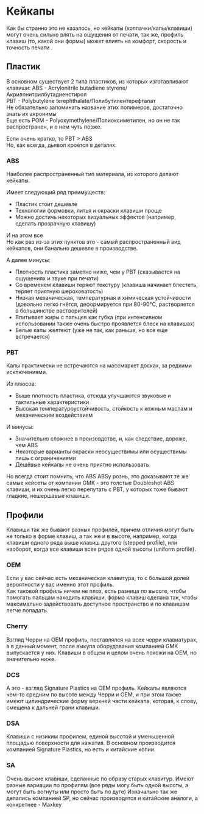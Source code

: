 # Кейкапы  
Как бы странно это не казалось, но кейкапы (колпачки/капы/клавиши) могут очень сильно влять на ощущения от печати, так же, профиль клавиш (то, какой они формы) может влиять на комфорт, скорость и точность печати .



## Пластик

В основном существует 2 типа пластиков, из которых изготавливают клавиши:
ABS - Acrylonitrile butadiene styrene/Акрилонитрилбутадиенстирол  
PBT - Polybutylene terephthalate/Полибутилентерефталат  
Не обязательно запоминать название этих полимеров, достаточно знать их акронимы  
Еще есть POM - Polyoxymethylene/Полиоксиметилен, но он не так распространен, и о нем чуть позже. 


Если очень кратко, то  PBT > ABS  
Но, как всегда, дьявол кроется в деталях.

### ABS
Наиболее распространенный тип материала, из которого делают кейкапы.

Имеет следующий ряд преимуществ:
* Пластик стоит дешевле
* Технологии формовки, литья и окраски клавиши проще
* Можно достичь некоторых визуальных эффектов (например, сделать прозрачную клавишу)

И на этом все  
Но как раз из-за этих пунктов это - самый распространенный вид кейкапов, они банально дешевле в производстве.

А далee минусы:
* Плотность пластика заметно ниже, чем у PBT (сказывается на ощущениях и звуке при печати)
* Со временем клавиши теряют текстуру (клавиша начинает блестеть, теряет приятную шероховатость)
* Низкая механическая, температурная и химическая устойчивости (довольно легко гнётся, деформируется при 80-90°C, растворяется в большинстве растворителей)
* Впитывает жиры с пальцев как губка (при интенсивном использовании также очень быстро проявлется блеск на клавишах)
* Белые капы желтеют (уже не так, как раньше, но все еще встречается)

### PBT
Капы практически не встречаются на массмаркет досках, за редкими исключениями.

Из плюсов:
* Выше плотность пластика, отсюда улучшаются звуковые и тактильные характеристики
* Высокая температуроустойчивость, стойкость к кожным маслам и механическим воздействиям


И минусы:
* Значительно сложнее в произовдстве, и, как следствие, дороже, чем ABS
* Некоторые варианты окраски неосуществимы или осуществимы лишь с ограничениями
* Дешёвые кейкапы не очень приятно использовать


Но всегда стоит помнить, что ABS ABSy рознь, это доказывают те же самые кейсеты от компании GMK - это толстые Doubleshot ABS клавиши, и их очень легко перепутать с PBT, у которых тоже бывают гладкие, нешершавые клавиши.



## Профили
Клавиши так же бывают разных профилей, причем отличия могут быть не только в форме клавиш, а так же и в высоте, например, когда клавиши  одного ряда выше клавиш другого (stepped profile), или наоборот, когда все клавиши всех рядов одной высоты (uniform profile).

### OEM
Если у вас сейчас есть механическая клавитура, то с большой долей вероятности у вас именно этот профиль.  
Как таковой профиль ничем не плох, есть разница по высоте, чтобы помогать пальцам находить клавиши, форма клавиш сделана так, чтобы максимально задействовать доступное пространство и по клавишам легче попадать.

### Cherry
Взгляд Черри на OEM профиль, поставлялся на всех черри клавиатурах, а в данный момент, после выкупа оборудования компанией GMK выпускается у них. Клавиши в общем и целом очень похожи на OEM, но значительно ниже.

### DCS
А это - взгляд Signature Plastics на ОЕМ профиль. Кейкапы являются чем-то средним по высоте между Черри и ОЕМ, и при этом также имеют цилиндрические форму верхней части кейкапа, которая, к слову, смещена к дальней грани клавиши.

### DSA 
Клавиши с низиким профилем, единой высотой и уменьшенной площадью поверхности для нажатия. В основном производится компанией Signature Plastics, но есть и китайские копии.

### SA 
Очень выские клавиши, сделанные по образу старых клавитур. Имеют разные вариации по профилям (все ряды могу быть одной высоты, а могут быть вогнуты или просто быть по дуге) Изначально так же делались компанией SP, но сейчас производятся и китайские аналоги, а конкретнее - Maxkey
